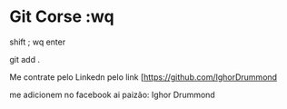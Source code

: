 # Git Corse :wq
shift ; wq enter

git add .

Me contrate pelo Linkedn pelo link [https://github.com/IghorDrummond

me adicionem no facebook ai paizão: Ighor Drummond


